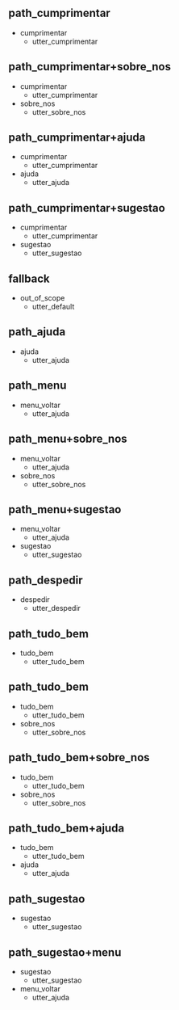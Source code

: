 ## path_cumprimentar
* cumprimentar
    - utter_cumprimentar

## path_cumprimentar+sobre_nos
* cumprimentar
  - utter_cumprimentar
* sobre_nos
  - utter_sobre_nos

## path_cumprimentar+ajuda
* cumprimentar
  - utter_cumprimentar
* ajuda
  - utter_ajuda

## path_cumprimentar+sugestao
* cumprimentar
  - utter_cumprimentar
* sugestao
  - utter_sugestao

## fallback
* out_of_scope
    - utter_default

## path_ajuda
* ajuda
  - utter_ajuda

## path_menu
* menu_voltar
  - utter_ajuda

## path_menu+sobre_nos
* menu_voltar
  - utter_ajuda
* sobre_nos
  - utter_sobre_nos

## path_menu+sugestao
* menu_voltar
  - utter_ajuda
* sugestao
  - utter_sugestao

## path_despedir
* despedir
  - utter_despedir

## path_tudo_bem
* tudo_bem
  -  utter_tudo_bem

## path_tudo_bem
* tudo_bem
  -  utter_tudo_bem
* sobre_nos
  - utter_sobre_nos

## path_tudo_bem+sobre_nos
* tudo_bem
  -  utter_tudo_bem
* sobre_nos
  - utter_sobre_nos

## path_tudo_bem+ajuda
* tudo_bem
  -  utter_tudo_bem
* ajuda
  - utter_ajuda

## path_sugestao
* sugestao
  - utter_sugestao

## path_sugestao+menu
* sugestao
  - utter_sugestao
* menu_voltar
  - utter_ajuda